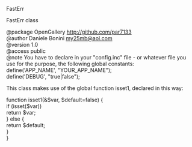 
 FastErr     
 
 FastErr class     
 
 @package  OpenGallery http://github.com/par7133      
 @author   Daniele Bonini <my25mb@aol.com>     
 @version  1.0     
 @access   public    
 @note You have to declare in your "config.inc" file - or whatever file you      
 use for the purpose, the following global constants:     
 define('APP_NAME', "YOUR_APP_NAME");     
 define('DEBUG', "true|false");    
 
 This class makes use of the global function isset1, declared in this way:     
      
 function isset1(&$var, $default=false) {     
   if (isset($var))    
     return $var;     
   } else {    
     return $default;     
   }    
 }    
